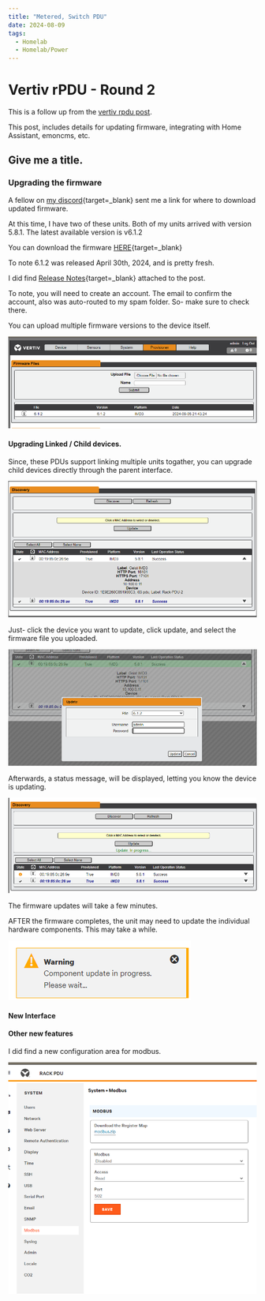 ```yaml
---
title: "Metered, Switch PDU"
date: 2024-08-09
tags:
  - Homelab
  - Homelab/Power
---
```


# Vertiv rPDU - Round 2

This is a follow up from the [vertiv rpdu post](./2024-08-09-vertiv-giest-pdu.md).

This post, includes details for updating firmware, integrating with Home Assistant, emoncms, etc.

<!-- more -->

## Give me a title.


### Upgrading the firmware

A fellow on [my discord](https://static.xtremeownage.com/discord){target=_blank} sent me a link for where to download updated firmware.

At this time, I have two of these units. Both of my units arrived with version 5.8.1. The latest available version is v6.1.2

You can download the firmware [HERE](https://www.vertiv.com/en-us/support/software-download/power-distribution/geist-upgradeable-series-v6-firmware/){target=_blank}

To note 6.1.2 was released April 30th, 2024, and is pretty fresh.

I did find [Release Notes](https://www.vertiv.com/49a924/globalassets/images/70935-geist-upgradeable-rack-pdu-firmware-release-notes-v6.1.2_revh.pdf){target=_blank} attached to the post.

To note, you will need to create an account. The email to confirm the account, also was auto-routed to my spam folder. So- make sure to check there.

You can upload multiple firmware versions to the device itself.

![Firmware folder after uploading a verison](./assets-pdu-part2/uploaded-firmware.png)

#### Upgrading Linked / Child devices.

Since, these PDUs support linking multiple units togather, you can upgrade child devices directly through the parent interface.

![Discovery tab showing two devices discovered](./assets-pdu-part2/discovery-tab-populated.png)

Just- click the device you want to update, click update, and select the firmware file you uploaded.

![Selecting firmware version for child-device](./assets-pdu-part2/select-file-child.png)

Afterwards, a status message, will be displayed, letting you know the device is updating.

![Status message showing update in progress](./assets-pdu-part2/updating.png)

The firmware updates will take a few minutes.

AFTER the firmware completes, the unit may need to update the individual hardware components. This may take a while.

![Dialog showing in-progress component update](./assets-pdu-part2/updating-components.png)

#### New Interface

#### Other new features

I did find a new configuration area for modbus.

![Modbus interface](./assets-pdu-part2/modbus.png)